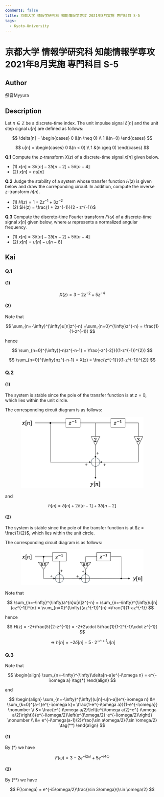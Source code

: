 ```yaml
---
comments: false
title: 京都大学 情報学研究科 知能情報学専攻 2021年8月実施 専門科目 S-5
tags:
  - Kyoto-University
---
```


# 京都大学 情報学研究科 知能情報学専攻 2021年8月実施 専門科目 S-5

## **Author**
祭音Myyura

## **Description**
Let $n \in \mathbb{Z}$ be a discrete-time index.
The unit impulse signal $\delta[n]$ and the unit step signal $u[n]$ are defined as follows:

$$
\delta[n] = \begin{cases}
    0 &(n \neq 0) \\
    1 &(n=0)
\end{cases}
$$

$$
u[n] = \begin{cases}
    0 &(n < 0) \\
    1 &(n \geq 0)
\end{cases}
$$

**Q.1** Compute the $z$-transform $X(z)$ of a discrete-time signal $x[n]$ given below.

- (1) $x[n] = 3\delta [n] - 2\delta [n-2] + 5\delta [n-4]$
- (2) $x[n] = nu[n]$

**Q.2** Judge the stability of a system whose transfer function $H(z)$ is given below and draw the correponding circuit.
In addition, compute the inverse $z$-transform $h[n]$.

- (1) $H(z) = 1 + 2z^{-1} + 3z^{-2}$
- (2) $H(z) = \frac{1 + 2z^{-1}}{2 - z^{-1}}$

**Q.3** Compute the discrete-time Fourier transform $F(\omega)$ of a discrete-time signal $x[n]$ given below, where $\omega$ represents a normalized angular frequency.

- (1) $x[n] = 3\delta [n] - 2\delta [n-2] + 5\delta [n-4]$
- (2) $x[n] = u[n] - u[n-6]$

## **Kai**
### Q.1
#### (1)

$$
X(z) = 3-2z^{-2}+5z^{-4}
$$

#### (2)
Note that

$$
\sum_{n=-\infty}^{\infty}u[n]z^{-n} =\sum_{n=0}^{\infty}z^{-n} = \frac{1}{1-z^{-1}}
$$

hence

$$
\sum_{n=0}^{\infty}(-n)z^{-n-1} = \frac{-z^{-2}}{(1-z^{-1})^{2}}
$$


$$
\sum_{n=0}^{\infty}nz^{-n-1} = X(z) = \frac{z^{-1}}{(1-z^{-1})^{2}}
$$

### Q.2
#### (1)
The system is stable since the pole of the transfer function is at $z = 0$, which lies within the unit circle.

The corresponding circuit diagram is as follows:

<figure style="text-align:center;">
  <img src="https://raw.githubusercontent.com/Myyura/the_kai_project_assets/main/kakomonn/kyoto_university/informatics/ist_202108_senmon_s_5_p1.png" width="400" alt=""/>
</figure>

and

$$
h[n] = \delta[n]+2\delta[n-1]+3\delta[n-2]
$$

#### (2)
The system is stable since the pole of the transfer function is at $z = \frac{1}{2}$, which lies within the unit circle.

The corresponding circuit diagram is as follows:

<figure style="text-align:center;">
  <img src="https://raw.githubusercontent.com/Myyura/the_kai_project_assets/main/kakomonn/kyoto_university/informatics/ist_202108_senmon_s_5_p2.png" width="400" alt=""/>
</figure>

Note that

$$
\sum_{n=-\infty}^{\infty}a^{n}u[n]z^{-n}
= \sum_{n=-\infty}^{\infty}u[n](az^{-1})^{n}
= \sum_{n=0}^{\infty}(az^{-1})^{n}
=\frac{1}{1-az^{-1}}
$$

hence

$$
H(z) = -2+\frac{5}{2-z^{-1}} = -2+2\cdot 5\frac{1}{1-2^{-1}\cdot z^{-1}}
$$

$$
\Rightarrow h[n] = -2\delta[n]+5\cdot 2^{-n+1}u[n]
$$

### Q.3
Note that

$$
\begin{align}
\sum_{n=-\infty}^{\infty}\delta[n-a]e^{-i\omega n} = e^{-i\omega a} \tag{*}
\end{align}
$$

and

$$
\begin{align}
\sum_{n=-\infty}^{\infty}(u[n]-u[n-a])e^{-i\omega n} &= \sum_{k=0}^{a-1}e^{-i\omega k}= \frac{1-e^{-i\omega a}}{1-e^{-i\omega}} \nonumber \\
&= \frac{e^{-i\omega a/2}\left(e^{i\omega a/2}-e^{-i\omega a/2}\right)}{e^{-i\omega/2}\left(e^{i\omega/2}-e^{-i\omega/2}\right)} \nonumber \\
&= e^{-i\omega(a-1)/2}\frac{\sin a\omega/2}{\sin \omega/2} \tag(**)
\end{align}
$$

#### (1)
By (*) we have

$$
F(\omega) = 3 - 2e^{-i2\omega} + 5e^{-i4\omega}
$$

#### (2)
By (**) we have

$$
F(\omega) = e^{-i5\omega/2}\frac{\sin 3\omega}{\sin \omega/2}
$$
